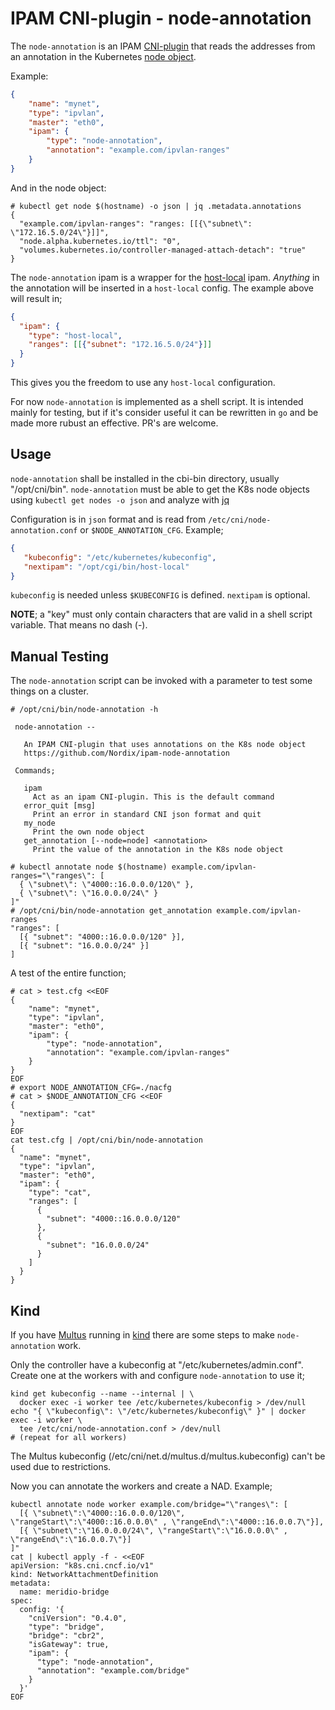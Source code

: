# IPAM CNI-plugin - node-annotation

The `node-annotation` is an IPAM [CNI-plugin](
https://github.com/containernetworking/cni) that reads the addresses
from an annotation in the Kubernetes [node object](
https://kubernetes.io/docs/concepts/architecture/nodes/).

Example:
```json
{
    "name": "mynet",
    "type": "ipvlan",
    "master": "eth0",
    "ipam": {
        "type": "node-annotation",
        "annotation": "example.com/ipvlan-ranges"
    }
}
```
And in the node object:
```
# kubectl get node $(hostname) -o json | jq .metadata.annotations
{
  "example.com/ipvlan-ranges": "ranges: [[{\"subnet\": \"172.16.5.0/24\"}]]",
  "node.alpha.kubernetes.io/ttl": "0",
  "volumes.kubernetes.io/controller-managed-attach-detach": "true"
}
```

The `node-annotation` ipam is a wrapper for the [host-local](
https://www.cni.dev/plugins/current/ipam/host-local/) ipam. *Anything*
in the annotation will be inserted in a `host-local` config. The
example above will result in;

```json
{
  "ipam": {
    "type": "host-local",
    "ranges": [[{"subnet": "172.16.5.0/24"}]]
  }
}
```
This gives you the freedom to use any `host-local` configuration.

For now `node-annotation` is implemented as a shell script. It is
intended mainly for testing, but if it's consider useful it can be
rewritten in `go` and be made more rubust an effective. PR's are welcome.


## Usage

`node-annotation` shall be installed in the cbi-bin directory, usually
"/opt/cni/bin". `node-annotation` must be able to get the K8s node
objects using `kubectl get nodes -o json` and analyze with [jq](
https://stedolan.github.io/jq/)

Configuration is in `json` format and is read from
`/etc/cni/node-annotation.conf` or `$NODE_ANNOTATION_CFG`. Example;

```json
{
   "kubeconfig": "/etc/kubernetes/kubeconfig",
   "nextipam": "/opt/cgi/bin/host-local"
}
```

`kubeconfig` is needed unless `$KUBECONFIG` is defined. `nextipam` is
optional.

**NOTE**; a "key" must only contain characters that are valid in a
  shell script variable. That means no dash (-).



## Manual Testing

The `node-annotation` script can be invoked with a parameter to test
some things on a cluster.

```
# /opt/cni/bin/node-annotation -h

 node-annotation --

   An IPAM CNI-plugin that uses annotations on the K8s node object
   https://github.com/Nordix/ipam-node-annotation

 Commands;

   ipam
     Act as an ipam CNI-plugin. This is the default command
   error_quit [msg]
     Print an error in standard CNI json format and quit
   my_node
     Print the own node object
   get_annotation [--node=node] <annotation>
     Print the value of the annotation in the K8s node object

# kubectl annotate node $(hostname) example.com/ipvlan-ranges="\"ranges\": [
  { \"subnet\": \"4000::16.0.0.0/120\" },
  { \"subnet\": \"16.0.0.0/24\" }
]"
# /opt/cni/bin/node-annotation get_annotation example.com/ipvlan-ranges
"ranges": [
  [{ "subnet": "4000::16.0.0.0/120" }],
  [{ "subnet": "16.0.0.0/24" }]
]
```

A test of the entire function;
```
# cat > test.cfg <<EOF
{
    "name": "mynet",
    "type": "ipvlan",
    "master": "eth0",
    "ipam": {
        "type": "node-annotation",
        "annotation": "example.com/ipvlan-ranges"
    }
}
EOF
# export NODE_ANNOTATION_CFG=./nacfg
# cat > $NODE_ANNOTATION_CFG <<EOF
{
  "nextipam": "cat"
}
EOF
cat test.cfg | /opt/cni/bin/node-annotation
{
  "name": "mynet",
  "type": "ipvlan",
  "master": "eth0",
  "ipam": {
    "type": "cat",
    "ranges": [
      {
        "subnet": "4000::16.0.0.0/120"
      },
      {
        "subnet": "16.0.0.0/24"
      }
    ]
  }
}
```


## Kind

If you have [Multus](https://github.com/k8snetworkplumbingwg/multus-cni)
running in [kind](https://kind.sigs.k8s.io/) there are some steps to make
`node-annotation` work.

Only the controller have a kubeconfig at "/etc/kubernetes/admin.conf".
Create one at the workers with and configure `node-annotation` to use it;

```
kind get kubeconfig --name --internal | \
  docker exec -i worker tee /etc/kubernetes/kubeconfig > /dev/null
echo "{ \"kubeconfig\": \"/etc/kubernetes/kubeconfig\" }" | docker exec -i worker \
  tee /etc/cni/node-annotation.conf > /dev/null
# (repeat for all workers)
```

The Multus kubeconfig (/etc/cni/net.d/multus.d/multus.kubeconfig)
can't be used due to restrictions.

Now you can annotate the workers and create a NAD. Example;
```
kubectl annotate node worker example.com/bridge="\"ranges\": [
  [{ \"subnet\":\"4000::16.0.0.0/120\", \"rangeStart\":\"4000::16.0.0.0\" , \"rangeEnd\":\"4000::16.0.0.7\"}],
  [{ \"subnet\":\"16.0.0.0/24\", \"rangeStart\":\"16.0.0.0\" , \"rangeEnd\":\"16.0.0.7\"}]
]"
cat | kubectl apply -f - <<EOF
apiVersion: "k8s.cni.cncf.io/v1"
kind: NetworkAttachmentDefinition
metadata:
  name: meridio-bridge
spec:
  config: '{
    "cniVersion": "0.4.0",
    "type": "bridge",
    "bridge": "cbr2",
    "isGateway": true,
    "ipam": {
      "type": "node-annotation",
      "annotation": "example.com/bridge"
    }
  }'
EOF
```
